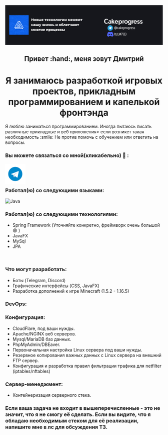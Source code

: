 <div align="center">

  <img src="banner.png">
  <h2>Привет :hand:, меня зовут Дмитрий</h2>
  <h1>Я занимаюсь разработкой игровых проектов, прикладным программированием и капелькой фронтэнда</h1>  
</div>
Я люблю заниматься программированием. Иногда пытаюсь писать различные прикладные и веб приложения< если возникет такая необходимость :smile: Не против помочь с обучением или ответить на вопросы.

### Вы можете связаться со мной(кликабельно) :iphone: :
<a href="https://t.me/cakeprogress"><img align="left" src="telegram-icon.png" alt="icon | Telegram" width="64px" heigth="64px"/></a>
<br/><br/><br/>

### Работал(ю) со следующими языками:
  
![Java](https://img.shields.io/badge/java-%23ED8B00.svg?style=for-the-badge&logo=java&logoColor=white)
  
### Работал(ю) со следующими технологиями:

* Spring Framework (Уточняйте конкретно, фреймворк очень большой :smile: )
* JavaFX
* MySql
* JPA
<br/>

### Что могут разработать:

* Боты (Telegram, Discord)
* Графические интерфейсы (CSS, JavaFX)
* Разработка дополнений к игре Minecraft (1.5.2 - 1.16.5)

### DevOps:
### Конфигурация:
* CloudFlare, под ваши нужды.
* Apache/NGINX веб серверов.
* Mysql/MariaDB баз данных.
* PhpMyAdmin/DBEaver.
* Первоначальная настройка Linux сервера под ваши нужды.
* Резервное копирования важных данных с Linux сервера на внешний FTP сервер.
* Конфигурация и разработка правил фильтрации трафика для netfilter (iptables/nftables)

### Сервер-менеджмент:

* Контейнеризация серверного стека.

### Если ваша задача не входит в вышеперечисленные - это не значит, что я не смогу её сделать. Если вы видите, что я обладаю необходимым стеком для её реализации, напишите мне в лс для обсуждения ТЗ.


<br/>
<br/>
<br/>
